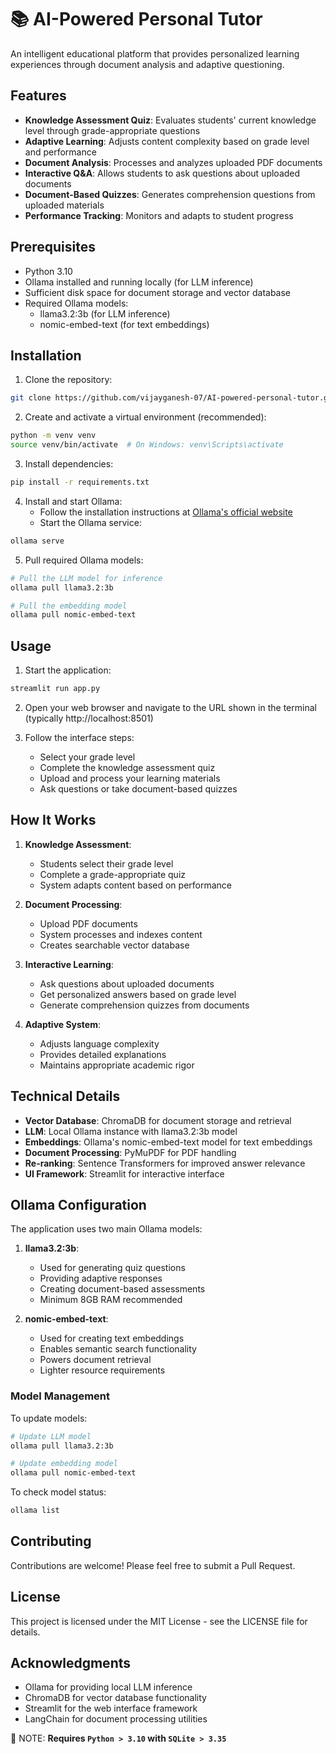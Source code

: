 # 📚 AI-Powered Personal Tutor

An intelligent educational platform that provides personalized learning experiences through document analysis and adaptive questioning.

## Features

- **Knowledge Assessment Quiz**: Evaluates students' current knowledge level through grade-appropriate questions
- **Adaptive Learning**: Adjusts content complexity based on grade level and performance
- **Document Analysis**: Processes and analyzes uploaded PDF documents
- **Interactive Q&A**: Allows students to ask questions about uploaded documents
- **Document-Based Quizzes**: Generates comprehension questions from uploaded materials
- **Performance Tracking**: Monitors and adapts to student progress

## Prerequisites

- Python 3.10
- Ollama installed and running locally (for LLM inference)
- Sufficient disk space for document storage and vector database
- Required Ollama models:
  - llama3.2:3b (for LLM inference)
  - nomic-embed-text (for text embeddings)

## Installation

1. Clone the repository:
```bash
git clone https://github.com/vijayganesh-07/AI-powered-personal-tutor.git
```

2. Create and activate a virtual environment (recommended):
```bash
python -m venv venv
source venv/bin/activate  # On Windows: venv\Scripts\activate
```

3. Install dependencies:
```bash
pip install -r requirements.txt
```

4. Install and start Ollama:
   - Follow the installation instructions at [Ollama's official website](https://ollama.ai/download)
   - Start the Ollama service:
```bash
ollama serve
```

5. Pull required Ollama models:
```bash
# Pull the LLM model for inference
ollama pull llama3.2:3b

# Pull the embedding model
ollama pull nomic-embed-text
```

## Usage

1. Start the application:
```bash
streamlit run app.py
```

2. Open your web browser and navigate to the URL shown in the terminal (typically http://localhost:8501)

3. Follow the interface steps:
   - Select your grade level
   - Complete the knowledge assessment quiz
   - Upload and process your learning materials
   - Ask questions or take document-based quizzes

## How It Works

1. **Knowledge Assessment**:
   - Students select their grade level
   - Complete a grade-appropriate quiz
   - System adapts content based on performance

2. **Document Processing**:
   - Upload PDF documents
   - System processes and indexes content
   - Creates searchable vector database

3. **Interactive Learning**:
   - Ask questions about uploaded documents
   - Get personalized answers based on grade level
   - Generate comprehension quizzes from documents

4. **Adaptive System**:
   - Adjusts language complexity
   - Provides detailed explanations
   - Maintains appropriate academic rigor

## Technical Details

- **Vector Database**: ChromaDB for document storage and retrieval
- **LLM**: Local Ollama instance with llama3.2:3b model
- **Embeddings**: Ollama's nomic-embed-text model for text embeddings
- **Document Processing**: PyMuPDF for PDF handling
- **Re-ranking**: Sentence Transformers for improved answer relevance
- **UI Framework**: Streamlit for interactive interface

## Ollama Configuration

The application uses two main Ollama models:

1. **llama3.2:3b**:
   - Used for generating quiz questions
   - Providing adaptive responses
   - Creating document-based assessments
   - Minimum 8GB RAM recommended

2. **nomic-embed-text**:
   - Used for creating text embeddings
   - Enables semantic search functionality
   - Powers document retrieval
   - Lighter resource requirements

### Model Management

To update models:
```bash
# Update LLM model
ollama pull llama3.2:3b

# Update embedding model
ollama pull nomic-embed-text
```

To check model status:
```bash
ollama list
```

## Contributing

Contributions are welcome! Please feel free to submit a Pull Request.

## License

This project is licensed under the MIT License - see the LICENSE file for details.

## Acknowledgments

- Ollama for providing local LLM inference
- ChromaDB for vector database functionality
- Streamlit for the web interface framework
- LangChain for document processing utilities


🚨 NOTE: **Requires `Python > 3.10` with  `SQLite > 3.35`**


